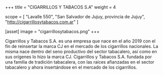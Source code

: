 +++
title = "CIGARRILLOS Y TABACOS S.A"
weight = 4

scope = [
  "Lavalle 550",
  "San Salvador de Jujuy, provincia de Jujuy",
  "http://cigarrillosytabacos.com.ar"
]

[asset]
  image = "cigarrillosytabacos.png"
+++

Cigarrillos y Tabacos S.A. es una empresa que nace en el año 2019 con el fin de reinsertar la marca CJ en el mercado de los cigarrillos nacionales. La misma nace dentro del seno productivo del sector tabacalero, así como en sus orígenes lo hizo la marca CJ. 
Cigarrillos y Tabacos S.A. fundada por una familia de tradición tabacalera, con las raíces afianzadas en el sector tabacalero y ahora insertándose en el mercado de los cigarrillos. 